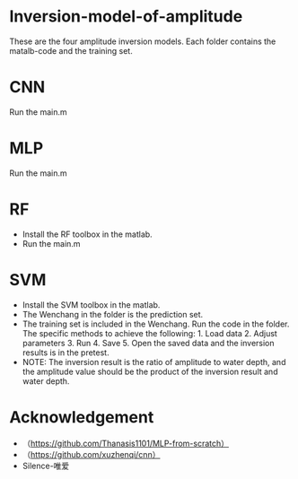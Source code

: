 Inversion-model-of-amplitude
====
These are the four amplitude inversion models. Each folder contains the matalb-code and the training set. 
# CNN
Run the main.m
# MLP
Run the main.m
# RF
* Install the RF toolbox in the matlab. 
* Run the main.m
# SVM
* Install the SVM toolbox in the matlab.
* The Wenchang in the folder is the prediction set. 
* The training set is included in the Wenchang. Run the code in the folder. The specific methods to achieve the following: 1. Load data 2. Adjust parameters 3. Run 4. Save 5. Open the saved data and the inversion results is in the pretest.
* NOTE: The inversion result is the ratio of amplitude to water depth, and the amplitude value should be the product of the inversion result and water depth.
# Acknowledgement
* （https://github.com/Thanasis1101/MLP-from-scratch）
* （https://github.com/xuzhenqi/cnn）
* Silence-唯爱
